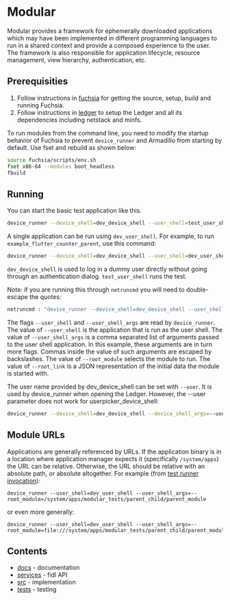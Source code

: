 Modular
=======

Modular provides a framework for ephemerally downloaded applications which may
have been implemented in different programming languages to run in a shared
context and provide a composed experience to the user. The framework is also
responsible for application lifecycle, resource management, view hierarchy,
authentication, etc.

## Prerequisities

1. Follow instructions in [fuchsia] for getting the source, setup, build and
   running Fuchsia.
2. Follow instructions in [ledger] to setup the Ledger and all its dependencies
   including netstack and minfs.

To run modules from the command line, you need to modify the startup behavior of
Fuchsia to prevent `device_runner` and Armadillo from starting by default. Use
fset and rebuild as shown below:

``` sh
source fuchsia/scripts/env.sh
fset x86-64 --modules boot_headless
fbuild
```

## Running

You can start the basic test application like this.

```sh
device_runner --device_shell=dev_device_shell --user_shell=test_user_shell
```

A single application can be run using `dev_user_shell`. For example, to run
`example_flutter_counter_parent`, use this command:

```sh
device_runner --device_shell=dev_device_shell --user_shell=dev_user_shell --user_shell_args='--root_module=example_flutter_counter_parent,--root_link={"http://schema.domokit.org/counter":5}'
```

`dev_device_shell` is used to log in a dummy user directly without going through
an authentication dialog. `test_user_shell` runs the test.

Note: if you are running this through `netruncmd` you will need to double-escape
the quotes:

```sh
netruncmd : "device_runner --device_shell=dev_device_shell --user_shell=dev_user_shell --user_shell_args='--root_module=example_flutter_counter_parent,--root_link={\\\"http://schema.domokit.org/counter\\\":5}'"
```

The flags `--user_shell` and `--user_shell_args` are read by `device_runner`.
The value of `--user_shell` is the application that is run as the user shell.
The value of `--user_shell_args` is a comma separated list of arguments passed
to the user shell application. In this example, these arguments are in turn more
flags.  Commas inside the value of such arguments are escaped by backslashes.
The value of `--root_module` selects the module to run. The value of
`--root_link` is a JSON representation of the initial data the module is started
with.

The user name provided by dev_device_shell can be set with `--user`. It is used
by device_runner when opening the Ledger.  However, the --user parameter does
not work for userpicker_device_shell:

```sh
device_runner --device_shell=dev_device_shell --device_shell_args=--user=dummy_user --user_shell=test_user_shell
```

## Module URLs

Applications are generally referenced by URLs. If the application binary is in a
location where application manager expects it (specifically `/system/apps`)
the URL can be relative. Otherwise, the URL should be relative with an absolute
path, or absolute altogether. For example
(from [test runner invocation](tests/parent_child/test.sh)):

```
device_runner --user_shell=dev_user_shell --user_shell_args=--root_module=/system/apps/modular_tests/parent_child/parent_module
```

or even more generally:

```
device_runner --user_shell=dev_user_shell --user_shell_args=--root_module=file:///system/apps/modular_tests/parent_child/parent_module
```

## Contents

 - [docs](docs) - documentation
 - [services](services) - fidl API
 - [src](src) - implementation
 - [tests](tests) - testing


[fuchsia]: https://fuchsia.googlesource.com/fuchsia/+/HEAD/README.md
[ledger]: https://fuchsia.googlesource.com/ledger/+/HEAD/docs/user_guide.md
